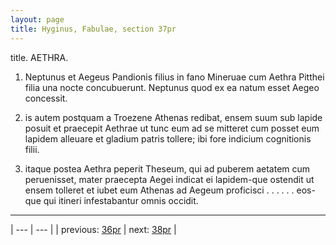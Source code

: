 ```yaml
---
layout: page
title: Hyginus, Fabulae, section 37pr
---
```


title. AETHRA.



1. Neptunus et Aegeus Pandionis filius in fano Mineruae cum Aethra Pitthei filia una nocte concubuerunt. Neptunus quod ex ea natum esset Aegeo concessit.



2. is autem postquam a Troezene Athenas redibat, ensem suum sub lapide posuit et praecepit Aethrae ut tunc eum ad se mitteret cum posset eum lapidem alleuare et gladium patris tollere; ibi fore indicium cognitionis filii.



3. itaque postea Aethra peperit Theseum, qui ad puberem aetatem cum peruenisset, mater praecepta Aegei indicat ei lapidem-que ostendit ut ensem tolleret et iubet eum Athenas ad Aegeum proficisci . . . . . . eos-que qui itineri infestabantur omnis occidit.



---

| --- | --- |
| previous: [36pr](../36pr/) | next: [38pr](../38pr/) |